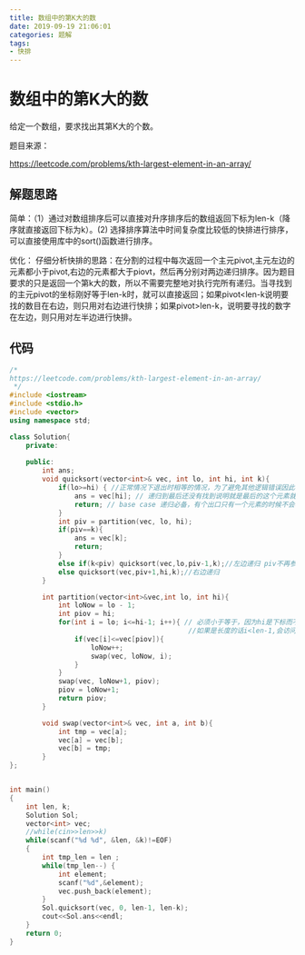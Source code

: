 ```yaml
---
title: 数组中的第K大的数
date: 2019-09-19 21:06:01
categories: 题解
tags:
- 快排
---
```


# 数组中的第K大的数

给定一个数组，要求找出其第K大的个数。

<!--more-->

题目来源：

<https://leetcode.com/problems/kth-largest-element-in-an-array/> 

## 解题思路

简单：（1）通过对数组排序后可以直接对升序排序后的数组返回下标为len-k（降序就直接返回下标为k）。(2) 选择排序算法中时间复杂度比较低的快排进行排序，可以直接使用<algorithm>库中的sort()函数进行排序。

优化： 仔细分析快排的思路：在分割的过程中每次返回一个主元pivot,主元左边的元素都小于pivot,右边的元素都大于piovt，然后再分别对两边递归排序。因为题目要求的只是返回一个第k大的数，所以不需要完整地对执行完所有递归。当寻找到的主元pivot的坐标刚好等于len-k时，就可以直接返回；如果pivot<len-k说明要找的数目在右边，则只用对右边进行快排；如果pivot>len-k，说明要寻找的数字在左边，则只用对左半边进行快排。

## 代码

```c++
/*
https://leetcode.com/problems/kth-largest-element-in-an-array/
 */
#include <iostream>
#include <stdio.h>
#include <vector>
using namespace std;

class Solution{
	private:
		
	public:
		int ans;
		void quicksort(vector<int>& vec, int lo, int hi, int k){
			if(lo>=hi) { //正常情况下退出时相等的情况，为了避免其他逻辑错误因此再加上lo大于hi的情况
				ans = vec[hi]; // 递归到最后还没有找到说明就是最后的这个元素就是要找的第k大，不考虑k大len的情况。
				return; // base case 递归必备，有个出口只有一个元素的时候不会再递归。
			}
			int piv = partition(vec, lo, hi);
			if(piv==k){
				ans = vec[k];
				return;
			}
			else if(k<piv) quicksort(vec,lo,piv-1,k);//左边递归 piv不再参与两边的快排,因为已经找到它的位置了。
			else quicksort(vec,piv+1,hi,k);//右边递归
		}

		int partition(vector<int>&vec,int lo, int hi){
			int loNow = lo - 1;
			int piov = hi;
			for(int i = lo; i<=hi-1; i++){ // 必须小于等于，因为hi是下标而不是数组长度，
											//如果是长度的话i<len-1,会访问到倒数第二个，下标的话就不会。
				if(vec[i]<=vec[piov]){
					loNow++;
					swap(vec, loNow, i);
				}
			}
			swap(vec, loNow+1, piov);
			piov = loNow+1;
			return piov;
		}

		void swap(vector<int>& vec, int a, int b){
			int tmp = vec[a];
			vec[a] = vec[b];
			vec[b] = tmp;
		}
};


int main()
{
	int len, k;
	Solution Sol;
	vector<int> vec;
	//while(cin>>len>>k)
	while(scanf("%d %d", &len, &k)!=EOF)
	{
		int tmp_len = len ;
		while(tmp_len--) {
			int element;
			scanf("%d",&element);
			vec.push_back(element);
		}
		Sol.quicksort(vec, 0, len-1, len-k);
		cout<<Sol.ans<<endl;
	}
 	return 0;
}
```

